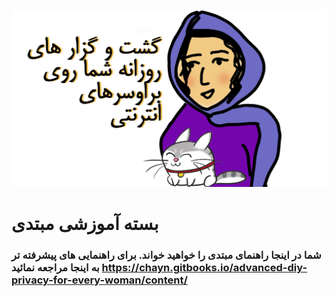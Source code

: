 ![](/fa/assets/farsi-securikitty-cover.png)


# بسته آموزشی مبتدی

### شما در اینجا راهنمای مبتدی را خواهید خواند. برای راهنمایی های پیشرفته تر به اینجا مراجعه نمائید https://chayn.gitbooks.io/advanced-diy-privacy-for-every-woman/content/

 




